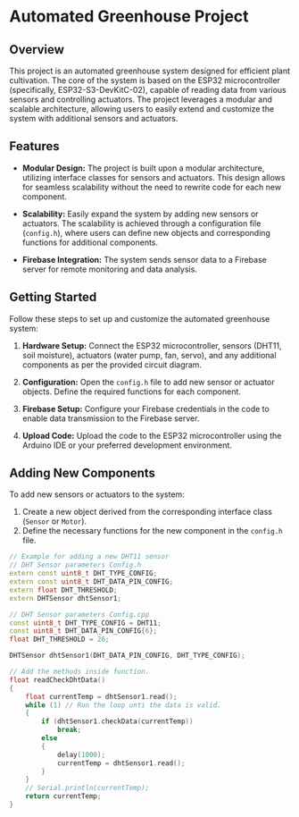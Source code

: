 # Automated Greenhouse Project

## Overview

This project is an automated greenhouse system designed for efficient plant cultivation. The core of the system is based on the ESP32 microcontroller (specifically, ESP32-S3-DevKitC-02), capable of reading data from various sensors and controlling actuators. The project leverages a modular and scalable architecture, allowing users to easily extend and customize the system with additional sensors and actuators.

## Features

- **Modular Design:** The project is built upon a modular architecture, utilizing interface classes for sensors and actuators. This design allows for seamless scalability without the need to rewrite code for each new component.

- **Scalability:** Easily expand the system by adding new sensors or actuators. The scalability is achieved through a configuration file (`config.h`), where users can define new objects and corresponding functions for additional components.

- **Firebase Integration:** The system sends sensor data to a Firebase server for remote monitoring and data analysis.

## Getting Started

Follow these steps to set up and customize the automated greenhouse system:

1. **Hardware Setup:** Connect the ESP32 microcontroller, sensors (DHT11, soil moisture), actuators (water pump, fan, servo), and any additional components as per the provided circuit diagram.

2. **Configuration:** Open the `config.h` file to add new sensor or actuator objects. Define the required functions for each component.

3. **Firebase Setup:** Configure your Firebase credentials in the code to enable data transmission to the Firebase server.

4. **Upload Code:** Upload the code to the ESP32 microcontroller using the Arduino IDE or your preferred development environment.

## Adding New Components

To add new sensors or actuators to the system:

1. Create a new object derived from the corresponding interface class (`Sensor` or `Motor`).
2. Define the necessary functions for the new component in the `config.h` file.

```cpp
// Example for adding a new DHT11 sensor
// DHT Sensor parameters Config.h
extern const uint8_t DHT_TYPE_CONFIG;
extern const uint8_t DHT_DATA_PIN_CONFIG;
extern float DHT_THRESHOLD;
extern DHTSensor dhtSensor1;

// DHT Sensor parameters Config.cpp
const uint8_t DHT_TYPE_CONFIG = DHT11;
const uint8_t DHT_DATA_PIN_CONFIG{6};
float DHT_THRESHOLD = 26;

DHTSensor dhtSensor1(DHT_DATA_PIN_CONFIG, DHT_TYPE_CONFIG);

// Add the methods inside function. 
float readCheckDhtData()
{
    float currentTemp = dhtSensor1.read();
    while (1) // Run the loop unti the data is valid.
    {
        if (dhtSensor1.checkData(currentTemp))
            break;
        else
        {
            delay(1000);
            currentTemp = dhtSensor1.read();
        }
    }
    // Serial.println(currentTemp);
    return currentTemp;
}
